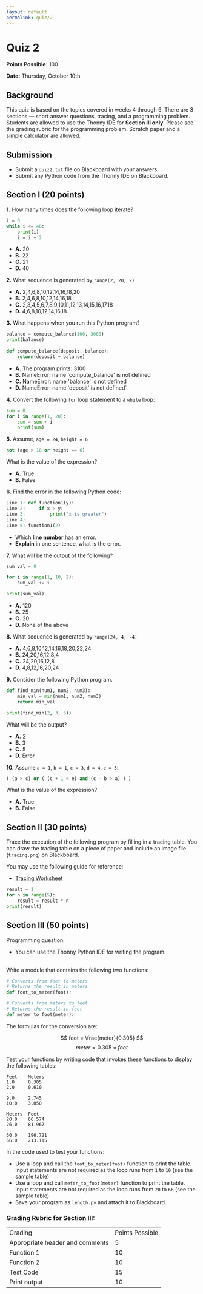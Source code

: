 ```yaml
---
layout: default
permalink: quiz/2
---
```


# Quiz 2

__Points Possible:__ 100

__Date:__ Thursday, October 10th 


## Background 
This quiz is based on the topics covered in weeks 4 through 6. There are 3 sections — short answer questions, tracing, and a programming problem. Students are allowed to use the Thonny IDE for __Section III only__. Please see the grading rubric for the programming problem. Scratch paper and a simple calculator are allowed.

## Submission
* Submit a `quiz2.txt` file on Blackboard with your answers.
* Submit any Python code from the Thonny IDE on Blackboard.


## Section I (20 points)

			
**1.** How many times does the following loop iterate?			
```python
i = 0
while i <= 40:
    print(i)
    i = i + 2
```
* **A.** 20
* **B.** 22
* **C.** 21
* **D.** 40


**2.** What sequence is generated by `range(2, 20, 2)`
* **A.**	2,4,6,8,10,12,14,16,18,20
* **B.**	2,4,6,8,10,12,14,16,18
* **C.**    2,3,4,5,6,7,8,9,10,11,12,13,14,15,16,17,18
* **D.**	4,6,8,10,12,14,16,18


**3.** What happens when you run this Python program?
```python
balance = compute_balance(100, 3000)    
print(balance)
 
def compute_balance(deposit, balance):
    return(deposit + balance)
```
* **A.** The program prints:  3100
* **B.** NameError: name 'compute_balance' is not defined
* **C.** NameError: name 'balance' is not defined
* **D.** NameError: name 'deposit' is not defined`


**4.** Convert the following `for` loop statement to a `while` loop:
```python
sum = 0
for i in range(1, 20):
    sum = sum + i
    print(sum)
```


**5.** Assume, `age = 24`, `height = 6` 
    
```python
not (age > 18 or height == 6)
```

What is the value of the expression?

* **A.** True
* **B.** False


**6.** Find the error in the following Python code:

```python
Line 1: def function1(y):
Line 2:     if x > y:
Line 3:         print("x is greater")
Line 4:
Line 5: function1(2)
```
* Which **line number** has an error. 
* **Explain** in one sentence, what is the error.



**7.** What will be the output of the following?
```python
sum_val = 0

for i in range(1, 10, 2):
    sum_val += i

print(sum_val)
```

* **A.** 	120
* **B.** 	25
* **C.** 	20
* **D.** 	None of the above


**8.** What sequence is generated by `range(24, 4, -4)`
* **A.**	4,6,8,10,12,14,16,18,20,22,24
* **B.**	24,20,16,12,8,4
* **C.**    24,20,16,12,8
* **D.**	4,8,12,16,20,24


**9.** Consider the following Python program.
```python
def find_min(num1, num2, num3):
    min_val = min(num1, num2, num3)
    return min_val

print(find_min(2, 3, 5))
```

What will be the output?
* **A.** 2
* **B.** 3
* **C.** 5
* **D.** Error


**10.** Assume `a = 1`, `b = 1`, `c = 3`, `d = 4`, `e = 5`:
```python
( (a > c) or ( (c + 1 < e) and (c - b > a) ) )
```

What is the value of the expression?

* **A.** True
* **B.** False



## Section II (30 points)

Trace the execution of the following program by filling in a tracing table. You can draw the tracing table on a piece of paper and include an image file (`tracing.png`) on Blackboard. 

You may use the following guide for reference: 
* [Tracing Worksheet](/guides/tracing)


```python
result = 1
for n in range(5):
    result = result * n
print(result)
```


## Section III (50 points)

Programming question:
* You can use the Thonny Python IDE for writing the program.


<br />
Write a module that contains the following two functions:

```python
# Converts from feet to meters
# Returns the result in meters
def foot_to_meter(foot):

# Converts from meters to feet
# Returns the result in feet
def meter_to_foot(meter):
```

The formulas for the conversion are:

$$
foot = \frac{meter}{0.305}
$$
$$
meter = 0.305 \times foot
$$

Test your functions by writing code that invokes these functions to display the following tables:

```
Feet	Meters
1.0	    0.305
2.0	    0.610
...
9.0		2.745
10.0	3.050

Meters  Feet
20.0	66.574
26.0	81.967
...
60.0	196.721
66.0	213.115
```


In the code used to test your functions:
* Use a loop and call the `foot_to_meter(foot)` function to print the table. Input statements are not required as the loop runs from `1` to `10` (see the sample table)
* Use a loop and call `meter_to_foot(meter)` function to print the table. Input statements are not required as the loop runs from `20` to `66` (see the sample table)
* Save your program as `length.py` and attach it to Blackboard.

### Grading Rubric for Section III:

<table>
    <tr>
        <td>Grading</td>
        <td>Points Possible</td>
    </tr>
    <tr>
        <td>Appropriate header and comments</td>
        <td>5</td>
    </tr>
    <tr>
        <td>Function 1</td>
        <td>10</td>
    </tr>
    <tr>
        <td>Function 2</td>
        <td>10</td>
    </tr>
    <tr>
        <td>Test Code</td>
        <td>15</td>
    </tr>
    <tr>
        <td>Print output</td>
        <td>10</td>
    </tr>
</table>



